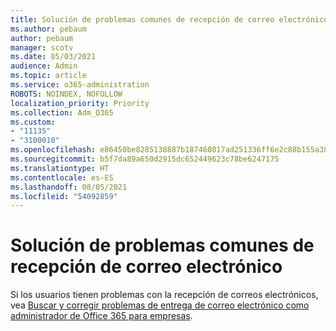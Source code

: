 ```yaml
---
title: Solución de problemas comunes de recepción de correo electrónico
ms.author: pebaum
author: pebaum
manager: scotv
ms.date: 05/03/2021
audience: Admin
ms.topic: article
ms.service: o365-administration
ROBOTS: NOINDEX, NOFOLLOW
localization_priority: Priority
ms.collection: Adm_O365
ms.custom:
- "11135"
- "3100010"
ms.openlocfilehash: e86450be8285138887b187460817ad251336ff6e2c88b155a38f0a716b01a921
ms.sourcegitcommit: b5f7da89a650d2915dc652449623c78be6247175
ms.translationtype: HT
ms.contentlocale: es-ES
ms.lasthandoff: 08/05/2021
ms.locfileid: "54092859"
---
```

# <a name="troubleshooting-common-email-receiving-issues"></a>Solución de problemas comunes de recepción de correo electrónico

Si los usuarios tienen problemas con la recepción de correos electrónicos, vea [Buscar y corregir problemas de entrega de correo electrónico como administrador de Office 365 para empresas](https://docs.microsoft.com/exchange/troubleshoot/email-delivery/email-delivery-issues).